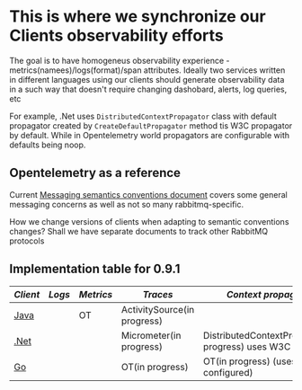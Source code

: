 # This is where we synchronize our Clients observability efforts

The goal is to have homogeneus observability experience - metrics(namees)/logs(format)/span attributes.
Ideally two services written in different languages using our clients should generate observability data in a such way that doesn't require changing dashobard, alerts, log queries, etc

For example, .Net uses `DistributedContextPropagator` class with default propagator created by `CreateDefaultPropagator` method tis W3C propagator by default. While in Opentelemetry world propagators are configurable with defaults being noop.


## Opentelemetry as a reference
Current [Messaging semantics conventions document](https://github.com/open-telemetry/opentelemetry-specification/blob/main/specification/trace/semantic_conventions/messaging.md) covers some general messaging concerns as well as not so many rabbitmq-specific. 

How we change versions of clients when adapting to semantic conventions changes?
Shall we have separate documents to track other RabbitMQ protocols 


## Implementation table for 0.9.1

| *Client* | *Logs* | *Metrics* | *Traces* | *Context propagation* |
|-------|-----|-----|-----|---|
| [Java](https://github.com/rabbitmq/rabbitmq-java-client/pull/1017)   |     |  OT   |  ActivitySource(in progress)   |   |
| [.Net](https://github.com/rabbitmq/rabbitmq-dotnet-client/pull/1261)      |     |     |   Micrometer(in progress)  |  DistributedContextPropagator(in progress) uses W3C |
| [Go](https://github.com/rabbitmq/amqp091-go/issues/43)      |     |     |  OT(in progress)   |  OT(in progress) (uses whatever configured) |
